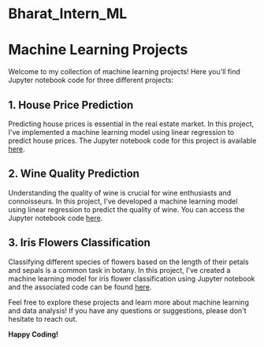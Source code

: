 # Bharat_Intern_ML

# Machine Learning Projects

Welcome to my collection of machine learning projects! Here you'll find Jupyter notebook code for three different projects:

## 1. House Price Prediction

Predicting house prices is essential in the real estate market. In this project, I've implemented a machine learning model using linear regression to predict house prices. The Jupyter notebook code for this project is available [here](link_to_code).

## 2. Wine Quality Prediction

Understanding the quality of wine is crucial for wine enthusiasts and connoisseurs. In this project, I've developed a machine learning model using linear regression to predict the quality of wine. You can access the Jupyter notebook code [here](link_to_code).

## 3. Iris Flowers Classification

Classifying different species of flowers based on the length of their petals and sepals is a common task in botany. In this project, I've created a machine learning model for iris flower classification using Jupyter notebook and the associated code can be found [here](link_to_code).

Feel free to explore these projects and learn more about machine learning and data analysis! If you have any questions or suggestions, please don't hesitate to reach out.


**Happy Coding!**
